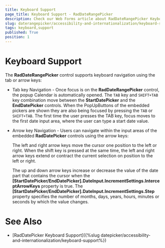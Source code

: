```yaml
---
title: Keyboard Support
page_title: Keyboard Support - RadDateRangePicker
description: Check our Web Forms article about RadDateRangePicker Keyboard Support.
slug: daterangepicker/accessibility-and-internationalization/keyboard-support
tags: keyboard,support
published: True
position: 1
---
```


# Keyboard Support

The **RadDateRangePicker** control supports keyboard navigation using the tab or arrow keys:

 - Tab key Navigation - Once focus is on the **RadDateRangePicker** control, the popup Calendar is automatically opened. The `TAB` key and `SHIFT+TAB` key combination move between the **StartDatePicker** and the **EndDatePicker** controls. When the PopUpButtons of the embedded pickers are shown they are also being focused by pressing the `TAB` or `SHIFT+TAB`. The first time the user presses the TAB key, focus moves to the first date input area, where the user can type a start date value.

 - Arrow key Navigation - Users can navigate within the input areas of the embedded **RadDatePicker** controls using the arrow keys:

   The left and right arrow keys move the cursor one position to the left or right. When the shift key is pressed at the same time, the left and right arrow keys extend or contract the current selection on position to the left or right.
  
   The up and down arrow keys increase or decrease the value of the date part that contains the cursor when the **[StartDatePicker/EndDatePicker].DateInput.IncrementSettings.InterceptArrowKeys** property is true. The **[StartDatePicker/EndDatePicker].DateInput.IncrementSettings.Step** property specifies the number of months, days, years, hours, minutes or seconds by which the value changes.

# See Also

 * [RadDatePicker Keyboard Support]({%slug datepicker/accessibility-and-internationalization/keyboard-support%})


